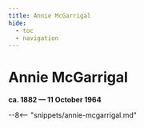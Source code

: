 ```yaml
---
title: Annie McGarrigal
hide:
  - toc
  - navigation 
---
```


# Annie McGarrigal

**ca. 1882 — 11 October 1964**

--8<-- "snippets/annie-mcgarrigal.md"
